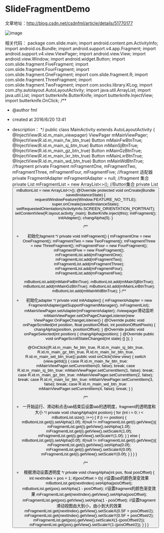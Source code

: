 # SlideFragmentDemo
文章地址：http://blog.csdn.net/csdnfml/article/details/51770177

![image](https://github.com/fengmaolian/SlideFragmentDemo/blob/master/SlideFragmentDemo/screenshots/a.gif)


相关代码：
package com.slide.main;
import android.content.pm.ActivityInfo;
import android.os.Bundle;
import android.support.v4.app.Fragment;
import android.support.v4.view.ViewPager;
import android.view.View;
import android.view.Window;
import android.widget.Button;
import com.slide.fragment.FiveFragment;
import com.slide.fragment.FourFragment;
import com.slide.fragment.OneFragment;
import com.slide.fragment.R;
import com.slide.fragment.ThreeFragment;
import com.slide.fragment.TwoFragment;
import com.socks.library.KLog;
import com.zhy.autolayout.AutoLayoutActivity;
import java.util.ArrayList;
import java.util.List;
import butterknife.ButterKnife;
import butterknife.InjectView;
import butterknife.OnClick;
/**
 * @author fml
 * created at 2016/6/20 13:41
 * description：
 */
public class MainActivity extends AutoLayoutActivity {
    @InjectView(R.id.m_main_viewpager)
    ViewPager mMainViewPager;
    @InjectView(R.id.m_main_fw_btn_true)
    Button mMainFwBtnTrue;
    @InjectView(R.id.m_main_sj_btn_true)
    Button mMainSjBtnTrue;
    @InjectView(R.id.m_main_gz_btn_true)
    Button mMainGzBtnTrue;
    @InjectView(R.id.m_main_lxr_btn_true)
    Button mMainLxrBtnTrue;
    @InjectView(R.id.m_main_wd_btn_true)
    Button mMainWdBtnTrue;
    //fragment
    private Fragment mFragmentOne, mFragmentTwo, mFragmentThree, mFragmentFour, mFragmentFive;
    //fragment 适配器
    private FragmentAdapter mFragmentAdapter = null;
    //fragment 集合
    private List<Fragment> mFragmentList = new ArrayList<>();
    //Button集合
    private List<Button> mButtonList = new ArrayList<>();
    @Override
    protected void onCreate(Bundle savedInstanceState) {
        requestWindowFeature(Window.FEATURE_NO_TITLE);
        super.onCreate(savedInstanceState);
        setRequestedOrientation(ActivityInfo.SCREEN_ORIENTATION_PORTRAIT);
        setContentView(R.layout.activity_main);
        ButterKnife.inject(this);
        initFragment();
        initAdapter();
        changAlpha(0);
    }

    /**
     * 初始化fagment
     */
    private void initFragment() {
        mFragmentOne = new OneFragment();
        mFragmentTwo = new TwoFragment();
        mFragmentThree = new ThreeFragment();
        mFragmentFour = new FourFragment();
        mFragmentFive = new FiveFragment();
        mFragmentList.add(mFragmentOne);
        mFragmentList.add(mFragmentTwo);
        mFragmentList.add(mFragmentThree);
        mFragmentList.add(mFragmentFour);
        mFragmentList.add(mFragmentFive);

        mButtonList.add(mMainFwBtnTrue);
        mButtonList.add(mMainSjBtnTrue);
        mButtonList.add(mMainGzBtnTrue);
        mButtonList.add(mMainLxrBtnTrue);
        mButtonList.add(mMainWdBtnTrue);
    }
    /**
     * 初始化adapter
     */
    private void initAdapter() {
        mFragmentAdapter = new FragmentAdapter(getSupportFragmentManager(), mFragmentList);
        mMainViewPager.setAdapter(mFragmentAdapter);
        //viewpager滑动监听
        mMainViewPager.setOnPageChangeListener(new ViewPager.OnPageChangeListener() {
            @Override
            public void onPageScrolled(int position, float positionOffset, int positionOffsetPixels) {
                changAlpha(position, positionOffset);
            }
            @Override
            public void onPageSelected(int position) {
                changAlpha(position);
            }
            @Override
            public void onPageScrollStateChanged(int state) {}
        });
    }

    @OnClick({R.id.m_main_fw_btn_true, R.id.m_main_sj_btn_true, R.id.m_main_gz_btn_true, R.id.m_main_lxr_btn_true, R.id.m_main_wd_btn_true})
    public void onClick(View view) {
        switch (view.getId()) {
            case R.id.m_main_fw_btn_true:
                mMainViewPager.setCurrentItem(0, false);
                break;
            case R.id.m_main_sj_btn_true:
                mMainViewPager.setCurrentItem(1, false);
                break;
            case R.id.m_main_gz_btn_true:
                mMainViewPager.setCurrentItem(2, false);
                break;
            case R.id.m_main_lxr_btn_true:
                mMainViewPager.setCurrentItem(3, false);
                break;
            case R.id.m_main_wd_btn_true:
                mMainViewPager.setCurrentItem(4, false);
                break;
        }
    }

     /**
      * 一开始运行、滑动和点击tab结束后设置tab的透明度，fragment的透明度和大小
      */
    private void changAlpha(int postion) {
        for (int i = 0; i < mButtonList.size(); i++) {
            if (i == postion) {
                mButtonList.get(i).setAlpha(1.0f);
                if(null != mFragmentList.get(i).getView()){
                    mFragmentList.get(i).getView().setAlpha(1.0f);
                    mFragmentList.get(i).getView().setScaleX(1.0f);
                    mFragmentList.get(i).getView().setScaleY(1.0f);
                }
            } else {
                mButtonList.get(i).setAlpha(0.0f);
                if(null != mFragmentList.get(i).getView()){
                    mFragmentList.get(i).getView().setAlpha(0.0f);
                    mFragmentList.get(i).getView().setScaleX(0.0f);
                    mFragmentList.get(i).getView().setScaleY(0.0f);
                }
            }
        }
    }

    /**
     * 根据滑动设置透明度
     */
    private void changAlpha(int pos, float posOffset) {
        int nextIndex = pos + 1;
        if(posOffset > 0){
            //设置tab的颜色渐变效果
            mButtonList.get(nextIndex).setAlpha(posOffset);
            mButtonList.get(pos).setAlpha(1 - posOffset);
            //设置fragment的颜色渐变效果
            mFragmentList.get(nextIndex).getView().setAlpha(posOffset);
            mFragmentList.get(pos).getView().setAlpha(1 - posOffset);
            //设置fragment滑动视图由大到小，由小到大的效果
            mFragmentList.get(nextIndex).getView().setScaleX(0.5F + posOffset/2);
            mFragmentList.get(nextIndex).getView().setScaleY(0.5F + posOffset/2);
            mFragmentList.get(pos).getView().setScaleX(1-(posOffset/2));
            mFragmentList.get(pos).getView().setScaleY(1-(posOffset/2));
        }
    }
}
